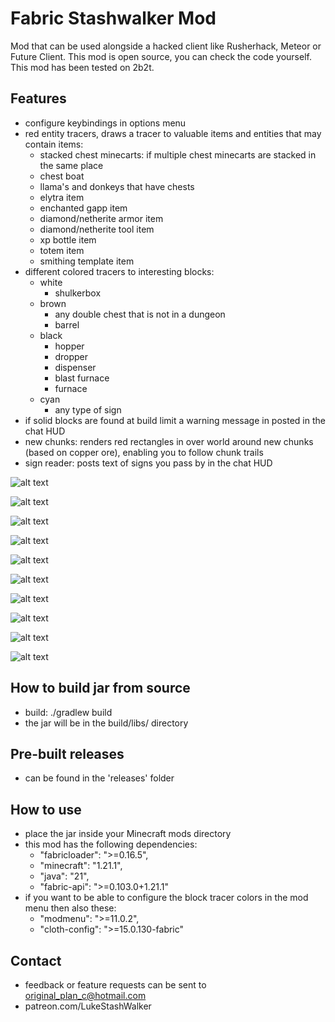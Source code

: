 # Fabric Stashwalker Mod

Mod that can be used alongside a hacked client like Rusherhack, Meteor or Future Client.
This mod is open source, you can check the code yourself. This mod has been tested on 2b2t.

## Features

- configure keybindings in options menu
- red entity tracers, draws a tracer to valuable items and entities that may contain items:
    - stacked chest minecarts: if multiple chest minecarts are stacked in the same place
    - chest boat
    - llama's and donkeys that have chests
    - elytra item
    - enchanted gapp item
    - diamond/netherite armor item
    - diamond/netherite tool item
    - xp bottle item
    - totem item
    - smithing template item
- different colored tracers to interesting blocks:
    - white
        - shulkerbox
    - brown
        - any double chest that is not in a dungeon
        - barrel
    - black
        - hopper
        - dropper
        - dispenser
        - blast furnace
        - furnace
    - cyan
        - any type of sign
- if solid blocks are found at build limit a warning message in posted in the chat HUD
    <!-- - single or double chest if the chest is in a dungeon with a broken spawner (potential kit shop dropoff location) -->
- new chunks: renders red rectangles in over world around new chunks (based on copper ore), enabling you to follow chunk trails
- sign reader: posts text of signs you pass by in the chat HUD

![alt text](screenshots/1.png)

![alt text](screenshots/2.png)

![alt text](screenshots/3.png)

![alt text](screenshots/4.png)

![alt text](screenshots/5.png)

<!-- ![alt text](screenshots/6.png) -->

![alt text](screenshots/7.png)

![alt text](screenshots/8.png)

![alt text](screenshots/9.png)

![alt text](screenshots/10.png)

![alt text](screenshots/11.png)

## How to build jar from source

- build: ./gradlew build 
- the jar will be in the build/libs/ directory

## Pre-built releases

- can be found in the 'releases' folder

## How to use

- place the jar inside your Minecraft mods directory
- this mod has the following dependencies:
	-	"fabricloader": ">=0.16.5",
	-	"minecraft": "1.21.1",
	-	"java": "21",
	-	"fabric-api": ">=0.103.0+1.21.1"
- if you want to be able to configure the block tracer colors in the mod menu then also these:
	- "modmenu": ">=11.0.2",
	- "cloth-config": ">=15.0.130-fabric"

## Contact

- feedback or feature requests can be sent to original_plan_c@hotmail.com
- patreon.com/LukeStashWalker
